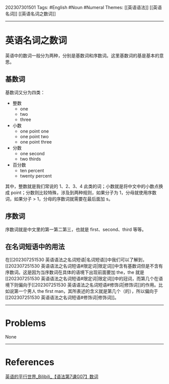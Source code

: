 202307301501
Tags: #English #Noun #Numeral 
Themes: [[英语语法]] [[英语名词]] [[英语名词之数词]]

--- 
# 英语名词之数词
英语中的数词一般分为两种，分别是基数词和序数词。这里基数词的基是基本的意思。

## 基数词
基数词又分为四类：

- 整数
	- one
	- two
	- three
- 小数
	- one point one
	- one point two
	- one point three
- 分数
	- one second
	- two thirds
- 百分数
	- ten percent
	- twenty percent

其中，整数就是我们常说的 1、2、3、4 此类的词；小数就是将中文中的小数点换成 point；分数则比较特殊，涉及到两种规则，如果分子为 1，分母就使用序数词，如果分子 > 1，分母的序数词就需要在最后面加 s。

## 序数词
序数词就是中文里的第一第二第三，也就是 first、second、third 等等。

## 在名词短语中的用法
在[[202307251530 英语语法之名词短语|名词短语]]中我们可以了解到，[[202307251530 英语语法之名词短语#限定词|限定词]]中含有基数词但是不含有序数词。这是因为当序数词在具体的语境下出现前面要加 the，the 就是[[202307251530 英语语法之名词短语#限定词|限定词]]中的冠词，而第几个在语境下则偏向于[[202307251530 英语语法之名词短语#修饰词|修饰词]]的作用。比如说第一个男人 the first man，其所表述的含义就是第几个（的），所以偏向于[[202307251530 英语语法之名词短语#修饰词|修饰词]]。

---
# Problems
None

---
# References
[英语的平行世界_Bilibili_【语法第7课G07】数词](https://www.bilibili.com/video/BV1zt411p7va/?spm_id_from=333.788&vd_source=f27c26f5275392e14bce45557d559eca)